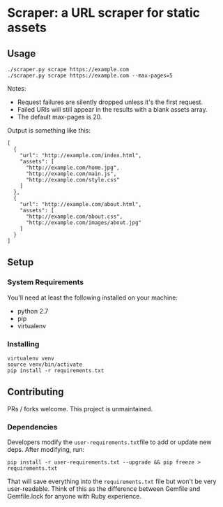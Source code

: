 # Scraper: a URL scraper for static assets

## Usage
```
./scraper.py scrape https://example.com
./scraper.py scrape https://example.com --max-pages=5
```

Notes:

- Request failures are silently dropped unless it's the first request.
- Failed URls will still appear in the results with a blank assets array.
- The default max-pages is 20.

Output is something like this:

```
[
  {
    "url": "http://example.com/index.html",
    "assets": [
      "http://example.com/home.jpg",
      "http://example.com/main.js",
      "http://example.com/style.css"
    ]
  },
  {
    "url": "http://example.com/about.html",
    "assets": [
      "http://example.com/about.css",
      "http://example.com/images/about.jpg"
    ]
  }
]
```

## Setup

### System Requirements
You'll need at least the following installed on your machine:

- python 2.7
- pip
- virtualenv

### Installing

```
virtualenv venv
source venv/bin/activate
pip install -r requirements.txt
```

## Contributing
PRs / forks welcome. This project is unmaintained.

### Dependencies
Developers modify the `user-requirements.txt`file to add or update new deps.
After modifying, run:

```
pip install -r user-requirements.txt --upgrade && pip freeze > requirements.txt
```

That will save everything into the `requirements.txt` file but won't be very
user-readable. Think of this as the difference between Gemfile and Gemfile.lock
for anyone with Ruby experience.
